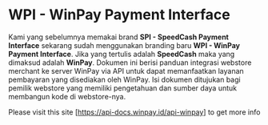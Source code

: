# WPI - WinPay Payment Interface

Kami yang sebelumnya memakai brand **SPI - SpeedCash Payment Interface** sekarang sudah menggunakan branding baru **WPI - WinPay Payment Interface**. Jika yang tertulis adalah **SpeedCash** maka yang dimaksud adalah **WinPay**.
Dokumen ini berisi panduan integrasi webstore merchant ke server WinPay via API untuk dapat memanfaatkan layanan pembayaran yang disediakan oleh WinPay. Isi dokumen ditujukan bagi pemilik webstore yang memiliki pengetahuan dan sumber daya untuk membangun kode di webstore-nya.

Please visit this site [https://api-docs.winpay.id/api-winpay] to get more info
